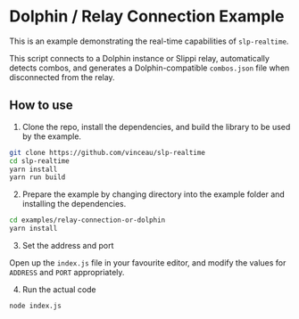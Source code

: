 # Dolphin / Relay Connection Example

This is an example demonstrating the real-time capabilities of `slp-realtime`.

This script connects to a Dolphin instance or Slippi relay, automatically
detects combos, and generates a Dolphin-compatible `combos.json` file 
when disconnected from the relay.

## How to use

1. Clone the repo, install the dependencies, and build the library to be used by the example.

```bash
git clone https://github.com/vinceau/slp-realtime
cd slp-realtime
yarn install
yarn run build
```

2. Prepare the example by changing directory into the example folder and installing the dependencies. 

```bash
cd examples/relay-connection-or-dolphin
yarn install
```

3. Set the address and port

Open up the `index.js` file in your favourite editor, and modify the values for `ADDRESS` and `PORT` appropriately.

4. Run the actual code

```bash
node index.js
```
